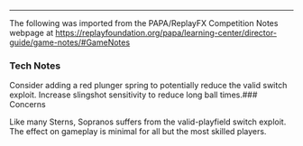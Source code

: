 ***
The following was imported from the PAPA/ReplayFX Competition Notes webpage at https://replayfoundation.org/papa/learning-center/director-guide/game-notes/#GameNotes

### Tech Notes
            
Consider adding a red plunger spring to potentially reduce the valid switch exploit. Increase slingshot sensitivity to reduce long ball times.### Concerns
            
Like many Sterns, Sopranos suffers from the valid-playfield switch exploit. The effect on gameplay is minimal for all but the most skilled players.